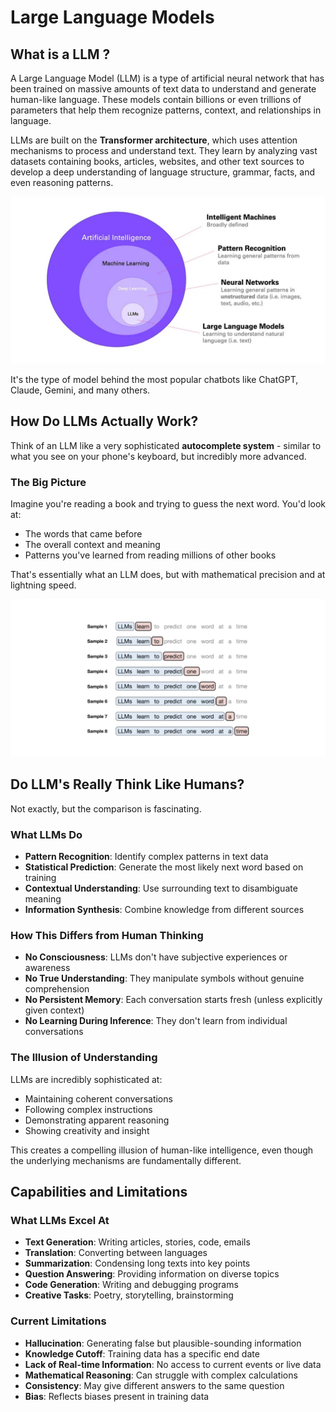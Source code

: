 # Large Language Models

## What is a LLM ?

A Large Language Model (LLM) is a type of artificial neural network that has been trained on massive amounts of text data to understand and generate human-like language. These models contain billions or even trillions of parameters that help them recognize patterns, context, and relationships in language.

LLMs are built on the **Transformer architecture**, which uses attention mechanisms to process and understand text. They learn by analyzing vast datasets containing books, articles, websites, and other text sources to develop a deep understanding of language structure, grammar, facts, and even reasoning patterns.

![LLM](./llms.png)

It's the type of model behind the most popular chatbots like ChatGPT, Claude, Gemini, and many others.

## How Do LLMs Actually Work?

Think of an LLM like a very sophisticated **autocomplete system** - similar to what you see on your phone's keyboard, but incredibly more advanced.

### The Big Picture

Imagine you're reading a book and trying to guess the next word. You'd look at:
- The words that came before
- The overall context and meaning
- Patterns you've learned from reading millions of other books

That's essentially what an LLM does, but with mathematical precision and at lightning speed.

![Next Token Prediction](./next-token.png)
## Do LLM's Really Think Like Humans?

Not exactly, but the comparison is fascinating.

### What LLMs Do
- **Pattern Recognition**: Identify complex patterns in text data
- **Statistical Prediction**: Generate the most likely next word based on training
- **Contextual Understanding**: Use surrounding text to disambiguate meaning
- **Information Synthesis**: Combine knowledge from different sources

### How This Differs from Human Thinking
- **No Consciousness**: LLMs don't have subjective experiences or awareness
- **No True Understanding**: They manipulate symbols without genuine comprehension
- **No Persistent Memory**: Each conversation starts fresh (unless explicitly given context)
- **No Learning During Inference**: They don't learn from individual conversations

### The Illusion of Understanding
LLMs are incredibly sophisticated at:
- Maintaining coherent conversations
- Following complex instructions
- Demonstrating apparent reasoning
- Showing creativity and insight

This creates a compelling illusion of human-like intelligence, even though the underlying mechanisms are fundamentally different.

## Capabilities and Limitations

### What LLMs Excel At
- **Text Generation**: Writing articles, stories, code, emails
- **Translation**: Converting between languages
- **Summarization**: Condensing long texts into key points
- **Question Answering**: Providing information on diverse topics
- **Code Generation**: Writing and debugging programs
- **Creative Tasks**: Poetry, storytelling, brainstorming

### Current Limitations
- **Hallucination**: Generating false but plausible-sounding information
- **Knowledge Cutoff**: Training data has a specific end date
- **Lack of Real-time Information**: No access to current events or live data
- **Mathematical Reasoning**: Can struggle with complex calculations
- **Consistency**: May give different answers to the same question
- **Bias**: Reflects biases present in training data
